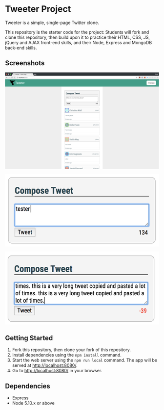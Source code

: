 # Tweeter Project

Tweeter is a simple, single-page Twitter clone.

This repository is the starter code for the project: Students will fork and clone this repository, then build upon it to practice their HTML, CSS, JS, jQuery and AJAX front-end skills, and their Node, Express and MongoDB back-end skills.

## Screenshots
!["Homepage"](https://github.com/chrislo7/tweeter/blob/master/docs/Home.png)

![Character counter](https://github.com/chrislo7/tweeter/blob/master/docs/Character%20count.png)

![Character counter](https://github.com/chrislo7/tweeter/blob/master/docs/Character%20count%20error.png)

## Getting Started

1. Fork this repository, then clone your fork of this repository.
2. Install dependencies using the `npm install` command.
3. Start the web server using the `npm run local` command. The app will be served at <http://localhost:8080/>.
4. Go to <http://localhost:8080/> in your browser.

## Dependencies

- Express
- Node 5.10.x or above
